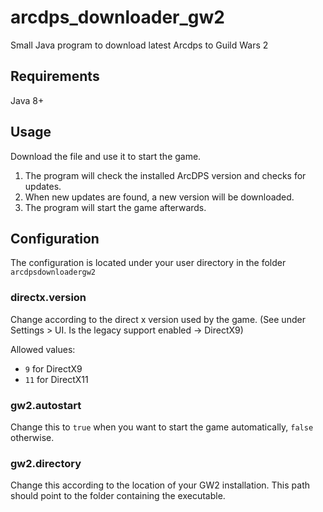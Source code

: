 # arcdps_downloader_gw2
Small Java program to download latest Arcdps to Guild Wars 2


## Requirements
Java 8+

## Usage
Download the file and use it to start the game.
1. The program will check the installed ArcDPS version and checks for updates.
2. When new updates are found, a new version will be downloaded.
3. The program will start the game afterwards.

## Configuration
The configuration is located under your user directory in the folder ```arcdpsdownloadergw2```

### directx.version
Change according to the direct x version used by the game. (See under Settings > UI. Is the legacy support enabled -> DirectX9)

Allowed values: 
- `9` for DirectX9
- `11` for DirectX11

### gw2.autostart
Change this to `true` when you want to start the game automatically, `false` otherwise.

### gw2.directory
Change this according to the location of your GW2 installation. This path should point to the folder containing the executable.